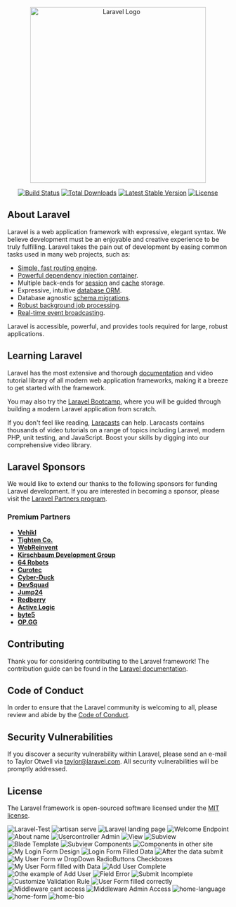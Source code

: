 <p align="center"><a href="https://laravel.com" target="_blank"><img src="https://raw.githubusercontent.com/laravel/art/master/logo-lockup/5%20SVG/2%20CMYK/1%20Full%20Color/laravel-logolockup-cmyk-red.svg" width="400" alt="Laravel Logo"></a></p>

<p align="center">
<a href="https://github.com/laravel/framework/actions"><img src="https://github.com/laravel/framework/workflows/tests/badge.svg" alt="Build Status"></a>
<a href="https://packagist.org/packages/laravel/framework"><img src="https://img.shields.io/packagist/dt/laravel/framework" alt="Total Downloads"></a>
<a href="https://packagist.org/packages/laravel/framework"><img src="https://img.shields.io/packagist/v/laravel/framework" alt="Latest Stable Version"></a>
<a href="https://packagist.org/packages/laravel/framework"><img src="https://img.shields.io/packagist/l/laravel/framework" alt="License"></a>
</p>

## About Laravel

Laravel is a web application framework with expressive, elegant syntax. We believe development must be an enjoyable and creative experience to be truly fulfilling. Laravel takes the pain out of development by easing common tasks used in many web projects, such as:

- [Simple, fast routing engine](https://laravel.com/docs/routing).
- [Powerful dependency injection container](https://laravel.com/docs/container).
- Multiple back-ends for [session](https://laravel.com/docs/session) and [cache](https://laravel.com/docs/cache) storage.
- Expressive, intuitive [database ORM](https://laravel.com/docs/eloquent).
- Database agnostic [schema migrations](https://laravel.com/docs/migrations).
- [Robust background job processing](https://laravel.com/docs/queues).
- [Real-time event broadcasting](https://laravel.com/docs/broadcasting).

Laravel is accessible, powerful, and provides tools required for large, robust applications.

## Learning Laravel

Laravel has the most extensive and thorough [documentation](https://laravel.com/docs) and video tutorial library of all modern web application frameworks, making it a breeze to get started with the framework.

You may also try the [Laravel Bootcamp](https://bootcamp.laravel.com), where you will be guided through building a modern Laravel application from scratch.

If you don't feel like reading, [Laracasts](https://laracasts.com) can help. Laracasts contains thousands of video tutorials on a range of topics including Laravel, modern PHP, unit testing, and JavaScript. Boost your skills by digging into our comprehensive video library.

## Laravel Sponsors

We would like to extend our thanks to the following sponsors for funding Laravel development. If you are interested in becoming a sponsor, please visit the [Laravel Partners program](https://partners.laravel.com).

### Premium Partners

- **[Vehikl](https://vehikl.com/)**
- **[Tighten Co.](https://tighten.co)**
- **[WebReinvent](https://webreinvent.com/)**
- **[Kirschbaum Development Group](https://kirschbaumdevelopment.com)**
- **[64 Robots](https://64robots.com)**
- **[Curotec](https://www.curotec.com/services/technologies/laravel/)**
- **[Cyber-Duck](https://cyber-duck.co.uk)**
- **[DevSquad](https://devsquad.com/hire-laravel-developers)**
- **[Jump24](https://jump24.co.uk)**
- **[Redberry](https://redberry.international/laravel/)**
- **[Active Logic](https://activelogic.com)**
- **[byte5](https://byte5.de)**
- **[OP.GG](https://op.gg)**

## Contributing

Thank you for considering contributing to the Laravel framework! The contribution guide can be found in the [Laravel documentation](https://laravel.com/docs/contributions).

## Code of Conduct

In order to ensure that the Laravel community is welcoming to all, please review and abide by the [Code of Conduct](https://laravel.com/docs/contributions#code-of-conduct).

## Security Vulnerabilities

If you discover a security vulnerability within Laravel, please send an e-mail to Taylor Otwell via [taylor@laravel.com](mailto:taylor@laravel.com). All security vulnerabilities will be promptly addressed.

## License

The Laravel framework is open-sourced software licensed under the [MIT license](https://opensource.org/licenses/MIT).

![Laravel-Test](https://github.com/user-attachments/assets/67c0e054-d5e5-4bc9-a0c4-dbba962156bb)
![artisan serve](https://github.com/user-attachments/assets/7d11c730-f8e2-4c3b-83d4-5150a02a18e5)
![Laravel landing page](https://github.com/user-attachments/assets/7e60254b-075e-48e6-ba18-c088a165def9)
![Welcome Endpoint](https://github.com/user-attachments/assets/173c758d-5166-41c6-97f2-a9a40f5795ef)
![About name](https://github.com/user-attachments/assets/4a2f12e6-9358-41d7-b5be-62668437581f)
![Usercontroller Admin](https://github.com/user-attachments/assets/48967aa8-6102-45b1-83e3-a49f54579a0e)
![View](https://github.com/user-attachments/assets/c653bdb7-1448-4420-a596-974801d2dfce)
![Subview](https://github.com/user-attachments/assets/3b709e3c-8181-414e-a05c-9112ac6d865b)
![Blade Template](https://github.com/user-attachments/assets/dc1d9cc8-77bb-43fd-b4f1-927d6db12f88)
![Subview Components](https://github.com/user-attachments/assets/93ff102a-e410-495b-8db1-26ca2a0bccf1)
![Components in other site](https://github.com/user-attachments/assets/16750d58-2560-4c6c-abea-5f8a07d30618)
![My Login Form Design](https://github.com/user-attachments/assets/faf0e937-0a64-4dc9-adfd-4e2ecb843a98)
![Login Form Filled Data](https://github.com/user-attachments/assets/c69f4add-a2e1-4844-b8a9-01b8875164b8)
![After the data submit](https://github.com/user-attachments/assets/400377cd-56ec-47ed-83fd-827290b5173b)
![My User Form w DropDown RadioButtons Checkboxes](https://github.com/user-attachments/assets/b87a9c2b-d0df-4eab-b369-10dbab19bcf5)
![My User Form filled with Data](https://github.com/user-attachments/assets/dd20f5e4-a14e-42d8-9a90-df2cc75e2161)
![Add User Complete](https://github.com/user-attachments/assets/b250a7ba-f0ec-48fe-91c3-2f5c447940e6)
![Othe example of Add User](https://github.com/user-attachments/assets/6e464253-aff3-4a61-9d17-e27185e02177)
![Field Error](https://github.com/user-attachments/assets/08b8b69c-e88b-440f-af91-eaf7e290bb06)
![Submit Incomplete](https://github.com/user-attachments/assets/36b2def2-d65e-471e-b8e7-6fa9dd6c4068)
![Customize Validation Rule](https://github.com/user-attachments/assets/2bf7b8bd-4634-4253-b635-b3e693ee2928)
![User Form filled correctly](https://github.com/user-attachments/assets/1684ce9b-bb12-42f9-9ea3-a25581682baa)
![Middleware cant access](https://github.com/user-attachments/assets/70228067-d1e4-4c98-b1cf-ec8f2bf9dc90)
![Middleware Admin Access](https://github.com/user-attachments/assets/2681c914-3d39-48b5-ba88-24b814deeeed)
![home-language](https://github.com/user-attachments/assets/02f7939b-9f72-413e-9661-c9ac290b7e0f)
![home-form](https://github.com/user-attachments/assets/900eab23-49e0-4d62-90f5-1168cf1deb11)
![home-bio](https://github.com/user-attachments/assets/1d5c46d0-8495-4197-b841-eeb8f0d12025)

